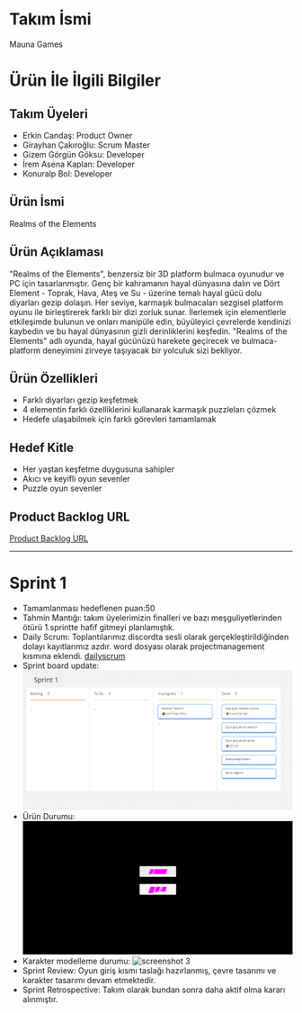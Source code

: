 # Takım İsmi

Mauna Games

# Ürün İle İlgili Bilgiler

## Takım Üyeleri

- Erkin Candaş: Product Owner
- Girayhan Çakıroğlu: Scrum Master
- Gizem Görgün Göksu: Developer
- İrem Asena Kaplan: Developer
- Konuralp Bol: Developer

## Ürün İsmi

Realms of the Elements

## Ürün Açıklaması

"Realms of the Elements", benzersiz bir 3D platform bulmaca oyunudur ve PC için tasarlanmıştır. Genç bir kahramanın hayal dünyasına dalın ve Dört Element - Toprak, Hava, Ateş ve Su - üzerine temalı hayal gücü dolu diyarları gezip dolaşın. Her seviye, karmaşık bulmacaları sezgisel platform oyunu ile birleştirerek farklı bir dizi zorluk sunar. İlerlemek için elementlerle etkileşimde bulunun ve onları manipüle edin, büyüleyici çevrelerde kendinizi kaybedin ve bu hayal dünyasının gizli derinliklerini keşfedin. "Realms of the Elements" adlı oyunda, hayal gücünüzü harekete geçirecek ve bulmaca-platform deneyimini zirveye taşıyacak bir yolculuk sizi bekliyor.

## Ürün Özellikleri

- Farklı diyarları gezip keşfetmek
- 4 elementin farklı özelliklerini kullanarak karmaşık puzzleları çözmek
- Hedefe ulaşabilmek için farklı görevleri tamamlamak


## Hedef Kitle

- Her yaştan keşfetme duygusuna sahipler 
- Akıcı ve keyifli oyun sevenler 
- Puzzle oyun sevenler

## Product Backlog URL

[Product Backlog URL](https://miro.com/app/board/uXjVMBwAUGw=/)

-----------------------------------------
# Sprint 1
- Tamamlanması hedeflenen puan:50
- Tahmin Mantığı: takım üyelerimizin finalleri ve bazı meşguliyetlerinden ötürü 1.sprintte hafif gitmeyi planlamıştık.
- Daily Scrum: Toplantılarımız discordta sesli olarak gerçekleştirildiğinden dolayı kayıtlarımız azdır. word dosyası olarak projectmanagement kısmına eklendi. [dailyscrum](https://github.com/erkincandas/OUA-Bootcamp-u-23/blob/main/ProjectManagement/Sprint1Documents/DailyScrumMeetingNotesSprint1.docx)
- Sprint board update: ![screenshot 1](https://github.com/erkincandas/OUA-Bootcamp-u-23/blob/main/ProjectManagement/Sprint1Documents/miroscreenshot.png)
- Ürün Durumu: ![screenshot 2](https://github.com/erkincandas/OUA-Bootcamp-u-23/blob/main/ProjectManagement/Sprint1Documents/product2.png)
- Karakter modelleme durumu: ![screenshot 3](https://github.com/erkincandas/OUA-Bootcamp-u-23/assets/56789951/daddbabe-ff39-4a69-a466-59cba21a2c95)
- Sprint Review: Oyun giriş kısmı taslağı hazırlanmış, çevre tasarımı ve karakter tasarımı devam etmektedir.
- Sprint Retrospective: Takım olarak bundan sonra daha aktif olma kararı alınmıştır.
